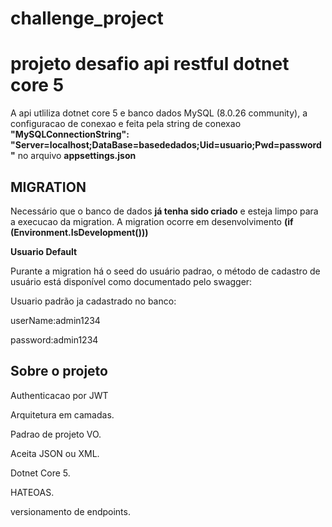 # challenge_project
<H1>projeto desafio api restful dotnet core 5</H1>
<p>A api utliliza dotnet core 5 e banco dados MySQL (8.0.26 community), a configuracao de conexao e feita pela string de conexao 
<b>"MySQLConnectionString": "Server=localhost;DataBase=basededados;Uid=usuario;Pwd=password"</b>
no arquivo <b>appsettings.json</b></p>

<H2><b>MIGRATION</b></H2>

Necessário que o banco de dados <b>já tenha sido criado</b> e esteja limpo para a execucao da migration.
A migration ocorre em desenvolvimento <b>(if (Environment.IsDevelopment()))</b>

<b>Usuario Default</b>
<p>Purante a migration há o seed do usuário padrao, o método de cadastro de usuário está disponível como documentado pelo swagger: </p>
<p>Usuario padrão ja cadastrado no banco:</p>
<p>userName:admin1234</p>
<p>password:admin1234</p>

<H2>Sobre o projeto</H2>

<p>Authenticacao por JWT<p>
<p>Arquitetura em camadas.</p>
<p>Padrao de projeto VO.</p>
<p>Aceita JSON ou XML.</p>
<p>Dotnet Core 5.</p>
<p>HATEOAS.</p>
<p>versionamento de endpoints.</p>
